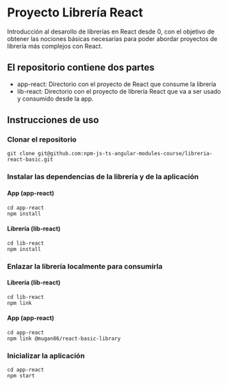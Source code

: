 # Proyecto Librería React

Introducción al desarollo de librerías en React desde 0, con el objetivo de obtener las nociones básicas necesarias para poder abordar proyectos de librería más complejos con React.

## El repositorio contiene dos partes
* app-react: Directorio con el proyecto de React que consume la librería
* lib-react: Directorio con el proyecto de librería React que va a ser usado y consumido desde la app.

## Instrucciones de uso

### Clonar el repositorio

```
git clone git@github.com:npm-js-ts-angular-modules-course/libreria-react-basic.git
```

### Instalar las dependencias de la librería y de la aplicación

#### App (app-react)

```
cd app-react
npm install
```

#### Librería (lib-react)

```
cd lib-react
npm install
```

### Enlazar la librería localmente para consumirla

#### Librería (lib-react)

```
cd lib-react
npm link
```

#### App (app-react)

```
cd app-react
npm link @mugan86/react-basic-library
```

### Inicializar la aplicación

```
cd app-react
npm start
```